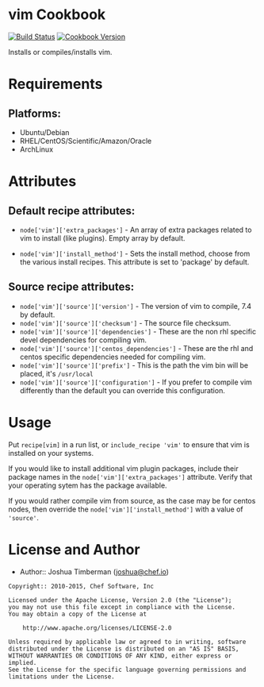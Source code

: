 vim Cookbook
============

[![Build Status](https://travis-ci.org/opscode-cookbooks/vim.svg?branch=master)](https://travis-ci.org/opscode-cookbooks/vim)
[![Cookbook Version](https://img.shields.io/cookbook/v/vim.svg)](https://supermarket.chef.io/cookbooks/vim)

Installs or compiles/installs vim.

Requirements
============

## Platforms:

* Ubuntu/Debian
* RHEL/CentOS/Scientific/Amazon/Oracle
* ArchLinux

Attributes
==========

## Default recipe attributes:

* `node['vim']['extra_packages']` - An array of extra packages related to vim to install (like plugins). Empty array by default.

* `node['vim']['install_method']` - Sets the install method, choose from the various install recipes. This attribute is set to 'package' by default.


## Source recipe attributes:

* `node['vim']['source']['version']` -  The version of vim to compile, 7.4 by default.
* `node['vim']['source']['checksum']` -  The source file checksum.
* `node['vim']['source']['dependencies']` - These are the non rhl specific devel dependencies for compiling vim.
* `node['vim']['source']['centos_dependencies']` - These are the rhl and centos specific dependencies needed for compiling vim. 
* `node['vim']['source']['prefix']` - This is the path the vim bin will be placed, it's `/usr/local` 
* `node['vim']['source']['configuration']` - If you prefer to compile vim differently than the default you can override this configuration.

Usage
=====

Put `recipe[vim]` in a run list, or `include_recipe 'vim'` to ensure that vim is installed on your systems.

If you would like to install additional vim plugin packages, include their package names in the `node['vim']['extra_packages']` attribute. Verify that your operating sytem has the package available.

If you would rather compile vim from source, as the case may be for centos nodes, then override the `node['vim']['install_method']` with a value of `'source'`.
  

  
License and Author
==================

- Author:: Joshua Timberman (<joshua@chef.io>)

```text
Copyright:: 2010-2015, Chef Software, Inc

Licensed under the Apache License, Version 2.0 (the "License");
you may not use this file except in compliance with the License.
You may obtain a copy of the License at

    http://www.apache.org/licenses/LICENSE-2.0

Unless required by applicable law or agreed to in writing, software
distributed under the License is distributed on an "AS IS" BASIS,
WITHOUT WARRANTIES OR CONDITIONS OF ANY KIND, either express or implied.
See the License for the specific language governing permissions and
limitations under the License.
```
